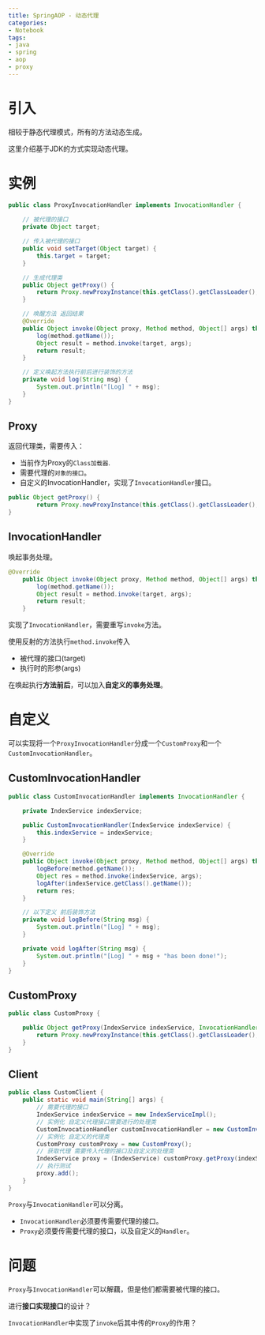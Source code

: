 ```yaml
---
title: SpringAOP - 动态代理
categories:
- Notebook
tags:
- java
- spring
- aop
- proxy
---
```


# 引入

相较于静态代理模式，所有的方法动态生成。

这里介绍基于JDK的方式实现动态代理。



# 实例

```java
public class ProxyInvocationHandler implements InvocationHandler {
    
    // 被代理的接口
    private Object target;

    // 传入被代理的接口
    public void setTarget(Object target) {
        this.target = target;
    }

    // 生成代理类
    public Object getProxy() {
        return Proxy.newProxyInstance(this.getClass().getClassLoader(), target.getClass().getInterfaces(), this);
    }

    // 唤醒方法 返回结果
    @Override
    public Object invoke(Object proxy, Method method, Object[] args) throws Throwable {
        log(method.getName());
        Object result = method.invoke(target, args);
        return result;
    }

    // 定义唤起方法执行前后进行装饰的方法
    private void log(String msg) {
        System.out.println("[Log] " + msg);
    }
}
```

## Proxy

返回代理类，需要传入：

- 当前作为Proxy的`Class加载器`.
- 需要代理的`对象的接口`。
- 自定义的InvocationHandler，实现了`InvocationHandler`接口。

```java
public Object getProxy() {
        return Proxy.newProxyInstance(this.getClass().getClassLoader(), target.getClass().getInterfaces(), this);
}
```

## InvocationHandler

唤起事务处理。

```java
@Override
    public Object invoke(Object proxy, Method method, Object[] args) throws Throwable {
        log(method.getName());
        Object result = method.invoke(target, args);
        return result;
    }
```

实现了`InvocationHandler`，需要重写`invoke`方法。

使用反射的方法执行`method.invoke`传入

- 被代理的接口(target)
- 执行时的形参(args)

在唤起执行**方法前后**，可以加入**自定义的事务处理**。



# 自定义

可以实现将一个`ProxyInvocationHandler`分成一个`CustomProxy`和一个`CustomInvocationHandler`。

## CustomInvocationHandler

```java
public class CustomInvocationHandler implements InvocationHandler {

    private IndexService indexService;

    public CustomInvocationHandler(IndexService indexService) {
        this.indexService = indexService;
    }

    @Override
    public Object invoke(Object proxy, Method method, Object[] args) throws Throwable {  // TODO Proxy的作用？
        logBefore(method.getName());
        Object res = method.invoke(indexService, args);
        logAfter(indexService.getClass().getName());
        return res;
    }

    // 以下定义 前后装饰方法
    private void logBefore(String msg) {
        System.out.println("[Log] " + msg);
    }

    private void logAfter(String msg) {
        System.out.println("[Log] " + msg + "has been done!");
    }
}
```

## CustomProxy

```java
public class CustomProxy {

    public Object getProxy(IndexService indexService, InvocationHandler invocationHandler) {
        return Proxy.newProxyInstance(this.getClass().getClassLoader(), indexService.getClass().getInterfaces(), invocationHandler);
    }
}
```

## Client

```java
public class CustomClient {
    public static void main(String[] args) {
        // 需要代理的接口
        IndexService indexService = new IndexServiceImpl();
        // 实例化 自定义代理接口需要进行的处理类
        CustomInvocationHandler customInvocationHandler = new CustomInvocationHandler(indexService);
        // 实例化 自定义的代理类
        CustomProxy customProxy = new CustomProxy();
        // 获取代理 需要传入代理的接口及自定义的处理类
        IndexService proxy = (IndexService) customProxy.getProxy(indexService, customInvocationHandler);
        // 执行测试
        proxy.add();
    }
}
```

`Proxy`与`InvocationHandler`可以分离。

- `InvocationHandler`必须要传需要代理的接口。
- `Proxy`必须要传需要代理的接口，以及自定义的`Handler`。



# 问题

`Proxy`与`InvocationHandler`可以解藕，但是他们都需要被代理的接口。

进行**接口实现接口**的设计？

`InvocationHandler`中实现了`invoke`后其中传的`Proxy`的作用？